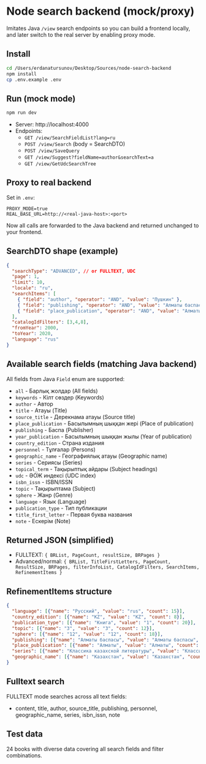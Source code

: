 # Node search backend (mock/proxy)

Imitates Java `/view` search endpoints so you can build a frontend locally, and later switch to the real server by enabling proxy mode.

## Install

```bash
cd /Users/erdanatursunov/Desktop/Sources/node-search-backend
npm install
cp .env.example .env
```

## Run (mock mode)

```bash
npm run dev
```
- Server: http://localhost:4000
- Endpoints:
  - `GET /view/SearchFieldList?lang=ru`
  - `POST /view/Search` (body = SearchDTO)
  - `POST /view/SaveQuery`
  - `GET /view/Suggest?fieldName=author&searchText=a`
  - `GET /view/GetUdcSearchTree`

## Proxy to real backend

Set in `.env`:

```
PROXY_MODE=true
REAL_BASE_URL=http://<real-java-host>:<port>
```

Now all calls are forwarded to the Java backend and returned unchanged to your frontend.

## SearchDTO shape (example)

```json
{
  "searchType": "ADVANCED", // or FULLTEXT, UDC
  "page": 1,
  "limit": 10,
  "locale": "ru",
  "searchItems": [
    { "field": "author", "operator": "AND", "value": "Пушкин" },
    { "field": "publishing", "operator": "AND", "value": "Алматы баспасы" },
    { "field": "place_publication", "operator": "AND", "value": "Алматы" }
  ],
  "catalogIdFilters": [3,4,8],
  "fromYear": 2000,
  "toYear": 2020,
  "language": "rus"
}
```

## Available search fields (matching Java backend)

All fields from Java `Field` enum are supported:

- `all` - Барлық жолдар (All fields)
- `keywords` - Кілт сөздер (Keywords) 
- `author` - Автор
- `title` - Атауы (Title)
- `source_title` - Дерекнама атауы (Source title)
- `place_publication` - Басылымның шыққан жері (Place of publication)
- `publishing` - Баспа (Publisher)
- `year_publication` - Басылымның шыққан жылы (Year of publication)
- `country_edition` - Страна издания
- `personnel` - Тұлғалар (Persons)
- `geographic_name` - Географиялық атауы (Geographic name)
- `series` - Сериясы (Series)
- `topical_term` - Тақырыптық айдары (Subject headings)
- `udc` - ӘОЖ индексі (UDC index)
- `isbn_issn` - ISBN/ISSN
- `topic` - Тақырыптама (Subject)
- `sphere` - Жанр (Genre)
- `language` - Язык (Language)
- `publication_type` - Тип публикации
- `title_first_letter` - Первая буква названия
- `note` - Ескерім (Note)

## Returned JSON (simplified)
- FULLTEXT: `{ BRList, PageCount, resultSize, BRPages }`
- Advanced/normal: `{ BRList, TitleFirstLetters, PageCount, ResultSize, BRPages, filterInfoList, CatalogIdFilters, SearchItems, RefinementItems }`

## RefinementItems structure

```json
{
  "language": [{"name": "Русский", "value": "rus", "count": 15}],
  "country_edition": [{"name": "KZ", "value": "KZ", "count": 8}],
  "publication_type": [{"name": "Книга", "value": "1", "count": 20}],
  "topic": [{"name": "3", "value": "3", "count": 12}],
  "sphere": [{"name": "12", "value": "12", "count": 18}],
  "publishing": [{"name": "Алматы баспасы", "value": "Алматы баспасы", "count": 3}],
  "place_publication": [{"name": "Алматы", "value": "Алматы", "count": 5}],
  "series": [{"name": "Классика казахской литературы", "value": "Классика казахской литературы", "count": 4}],
  "geographic_name": [{"name": "Казахстан", "value": "Казахстан", "count": 8}]
}
```

## Fulltext search

FULLTEXT mode searches across all text fields:
- content, title, author, source_title, publishing, personnel, geographic_name, series, isbn_issn, note

## Test data

24 books with diverse data covering all search fields and filter combinations.

